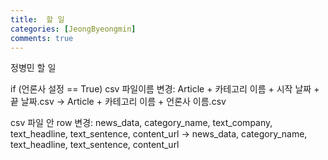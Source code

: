 ```yaml
---
title:  할 일
categories: [JeongByeongmin]
comments: true
---
```


정병민 할 일

if (언론사 설정 == True)
csv 파일이름 변경:
Article + 카테고리 이름 + 시작 날짜 + 끝 날짜.csv
->
Article + 카테고리 이름 + 언론사 이름.csv

csv 파일 안 row 변경:
news_data, category_name, text_company, text_headline, text_sentence, content_url
->
news_data, category_name, text_headline, text_sentence, content_url
